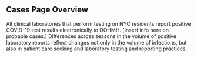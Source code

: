 ##  Cases Page Overview

All clinical laboratories that perform testing on NYC residents report positive COVID-19 test results electronically to DOHMH. [Insert info here on probable cases.] Differences across seasons in the volume of positive laboratory reports reflect changes not only in the volume of infections, but also in patient care seeking and laboratory testing and reporting practices.


